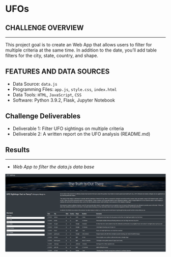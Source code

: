 # UFOs

## CHALLENGE OVERVIEW
---
This project goal is to create an Web App that allows users to filter for multiple criteria at the same time. In addition to the date, you’ll add table filters for the city, state, country, and shape.

## FEATURES AND DATA SOURCES
- Data Source: `data.js`
- Programming Files: `app.js`, `style.css`, `index.html`
-  Data Tools: `HTML`, `JavaScript`, `CSS`
-  Software: Python 3.9.2, Flask, Jupyter Notebook

## Challenge Deliverables
- Deliverable 1: Filter UFO sightings on multiple criteria
- Deliverable 2: A written report on the UFO analysis (README.md)

## Results
---
- _Web App to filter the data.js data base_

![](https://github.com/Bruno-OGSilva/UFOs/blob/6c4a9910ef2769a46a2d9321ed6177a0790b49c3/Assets/WebApp.png)
